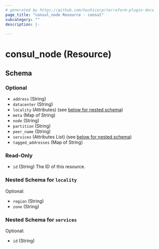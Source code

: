 ```yaml
---
# generated by https://github.com/hashicorp/terraform-plugin-docs
page_title: "consul_node Resource - consul"
subcategory: ""
description: |-
  
---
```


# consul_node (Resource)





<!-- schema generated by tfplugindocs -->
## Schema

### Optional

- `address` (String)
- `datacenter` (String)
- `locality` (Attributes) (see [below for nested schema](#nestedatt--locality))
- `meta` (Map of String)
- `node` (String)
- `partition` (String)
- `peer_name` (String)
- `services` (Attributes List) (see [below for nested schema](#nestedatt--services))
- `tagged_addresses` (Map of String)

### Read-Only

- `id` (String) The ID of this resource.

<a id="nestedatt--locality"></a>
### Nested Schema for `locality`

Optional:

- `region` (String)
- `zone` (String)


<a id="nestedatt--services"></a>
### Nested Schema for `services`

Optional:

- `id` (String)
